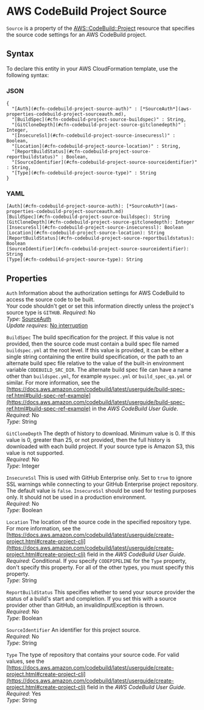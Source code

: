 # AWS CodeBuild Project Source<a name="aws-properties-codebuild-project-source"></a>

`Source` is a property of the [AWS::CodeBuild::Project](aws-resource-codebuild-project.md) resource that specifies the source code settings for an AWS CodeBuild project\.

## Syntax<a name="aws-properties-codebuild-project-source-syntax"></a>

To declare this entity in your AWS CloudFormation template, use the following syntax:

### JSON<a name="aws-properties-codebuild-project-source-syntax.json"></a>

```
{
  "[Auth](#cfn-codebuild-project-source-auth)" : [*SourceAuth*](aws-properties-codebuild-project-sourceauth.md),
  "[BuildSpec](#cfn-codebuild-project-source-buildspec)" : String,
  "[GitCloneDepth](#cfn-codebuild-project-source-gitclonedepth)" : Integer,
  "[InsecureSsl](#cfn-codebuild-project-source-insecuressl)" : Boolean,
  "[Location](#cfn-codebuild-project-source-location)" : String,
  "[ReportBuildStatus](#cfn-codebuild-project-source-reportbuildstatus)" : Boolean,
  "[SourceIdentifier](#cfn-codebuild-project-source-sourceidentifier)" : String,
  "[Type](#cfn-codebuild-project-source-type)" : String
}
```

### YAML<a name="aws-properties-codebuild-project-source-syntax.yaml"></a>

```
[Auth](#cfn-codebuild-project-source-auth): [*SourceAuth*](aws-properties-codebuild-project-sourceauth.md)
[BuildSpec](#cfn-codebuild-project-source-buildspec): String
[GitCloneDepth](#cfn-codebuild-project-source-gitclonedepth): Integer
[InsecureSsl](#cfn-codebuild-project-source-insecuressl): Boolean
[Location](#cfn-codebuild-project-source-location): String
[ReportBuildStatus](#cfn-codebuild-project-source-reportbuildstatus): Boolean
[SourceIdentifier](#cfn-codebuild-project-source-sourceidentifier): String
[Type](#cfn-codebuild-project-source-type): String
```

## Properties<a name="w13ab1c21c10c72c13c35b7"></a>

`Auth`  <a name="cfn-codebuild-project-source-auth"></a>
Information about the authorization settings for AWS CodeBuild to access the source code to be built\.  
Your code shouldn't get or set this information directly unless the project's source type is `GITHUB`\.
 *Required*: No  
 *Type*: [SourceAuth](aws-properties-codebuild-project-sourceauth.md)  
 *Update requires*: [No interruption](using-cfn-updating-stacks-update-behaviors.md#update-no-interrupt) 

`BuildSpec`  <a name="cfn-codebuild-project-source-buildspec"></a>
The build specification for the project\. If this value is not provided, then the source code must contain a build spec file named `buildspec.yml` at the root level\. If this value is provided, it can be either a single string containing the entire build specification, or the path to an alternate build spec file relative to the value of the built\-in environment variable `CODEBUILD_SRC_DIR`\. The alternate build spec file can have a name other than `buildspec.yml`, for example `myspec.yml` or `build_spec_qa.yml` or similar\. For more information, see the [https://docs.aws.amazon.com/codebuild/latest/userguide/build-spec-ref.html#build-spec-ref-example](https://docs.aws.amazon.com/codebuild/latest/userguide/build-spec-ref.html#build-spec-ref-example) in the *AWS CodeBuild User Guide*\.  
*Required*: No  
*Type*: String

`GitCloneDepth`  <a name="cfn-codebuild-project-source-gitclonedepth"></a>
The depth of history to download\. Minimum value is 0\. If this value is 0, greater than 25, or not provided, then the full history is downloaded with each build project\. If your source type is Amazon S3, this value is not supported\.  
*Required*: No  
*Type*: Integer

`InsecureSsl`  <a name="cfn-codebuild-project-source-insecuressl"></a>
This is used with GitHub Enterprise only\. Set to `true` to ignore SSL warnings while connecting to your GitHub Enterprise project repository\. The default value is `false`\. `InsecureSsl` should be used for testing purposes only\. It should not be used in a production environment\.  
*Required*: No  
*Type*: Boolean

`Location`  <a name="cfn-codebuild-project-source-location"></a>
The location of the source code in the specified repository type\. For more information, see the [https://docs.aws.amazon.com/codebuild/latest/userguide/create-project.html#create-project-cli](https://docs.aws.amazon.com/codebuild/latest/userguide/create-project.html#create-project-cli) field in the *AWS CodeBuild User Guide*\.  
*Required*: Conditional\. If you specify `CODEPIPELINE` for the `Type` property, don't specify this property\. For all of the other types, you must specify this property\.  
*Type*: String

`ReportBuildStatus`  <a name="cfn-codebuild-project-source-reportbuildstatus"></a>
This specifies whether to send your source provider the status of a build's start and completion\. If you set this with a source provider other than GitHub, an invalidInputException is thrown\.  
*Required*: No  
*Type*: Boolean

`SourceIdentifier`  <a name="cfn-codebuild-project-source-sourceidentifier"></a>
An identifier for this project source\.  
*Required*: No  
*Type*: String

`Type`  <a name="cfn-codebuild-project-source-type"></a>
The type of repository that contains your source code\. For valid values, see the [https://docs.aws.amazon.com/codebuild/latest/userguide/create-project.html#create-project-cli](https://docs.aws.amazon.com/codebuild/latest/userguide/create-project.html#create-project-cli) field in the *AWS CodeBuild User Guide*\.  
*Required*: Yes  
*Type*: String